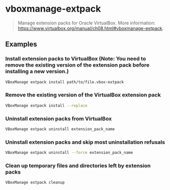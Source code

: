 # vboxmanage-extpack

> Manage extension packs for Oracle VirtualBox. More information: <https://www.virtualbox.org/manual/ch08.html#vboxmanage-extpack>.

## Examples

### Install extension packs to VirtualBox (Note: You need to remove the existing version of the extension pack before installing a new version.)

```bash
VBoxManage extpack install path/to/file.vbox-extpack
```

### Remove the existing version of the VirtualBox extension pack

```bash
VBoxManage extpack install --replace
```

### Uninstall extension packs from VirtualBox

```bash
VBoxManage extpack uninstall extension_pack_name
```

### Uninstall extension packs and skip most uninstallation refusals

```bash
VBoxManage extpack uninstall --force extension_pack_name
```

### Clean up temporary files and directories left by extension packs

```bash
VBoxManage extpack cleanup
```
